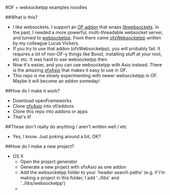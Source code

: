#OF + websocketpp examples noodles

##What is this?
* I like websockets. I support an [OF addon](https://github.com/labatrockwell/ofxLibwebsockets) that wraps [libwebsockets](http://github.com/warmcat/libwebsockets). In the past, I needed a more powerful, multi-threadable websocket server, and turned to [websocketpp](https://github.com/zaphoyd/websocketpp). From there came [ofxWebsocketpp](https://github.com/labatrockwell/ofxWebsocketpp) written by my colleague Lucas Vickers.
* If you try to use that addon (ofxWebsocketpp), you will probably fail. It requires a lot of non-OF-y things like Boost, installing stuff at your root, etc etc. It was hard to use websocketpp then.
* Now it's easier, and you can use websocketpp with Asio instead. There is the amazing [ofxAsio](https://github.com/elliotwoods/ofxAsio) that makes it easy to use in OF.
* This repo is me slowly experimenting with newer websocketpp in OF. Maybe it will become an addon someday!

##How do I make it work?
* Download openFrameworks
* Clone [ofxAsio](https://github.com/elliotwoods/ofxAsio) into of/addons
* Clone this repo into addons or apps
* That's it!

##These don't really do anything / aren't written well / etc
* Yes, I know. Just poking around a bit, OK?

##How do I make a new project? 
* OS X
	* Open the project generator
	* Generate a new project with ofxAsio as one addon
	* Add the websocketpp folder to your 'header search paths' (e.g. if I'm making a project in this folder, I add '../libs' and '../libs/websocketpp')
	* 